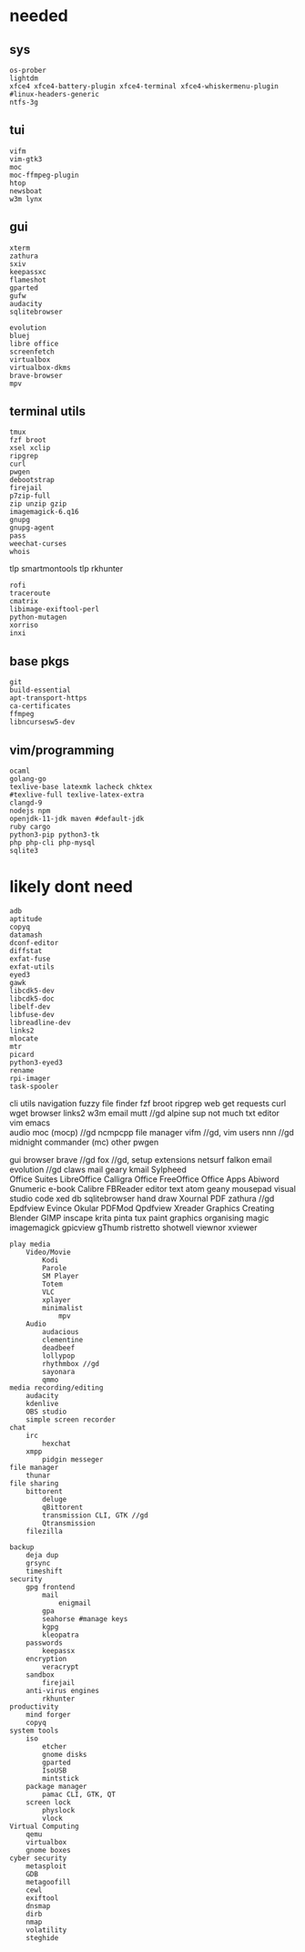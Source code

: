# needed
## sys
    os-prober
    lightdm
    xfce4 xfce4-battery-plugin xfce4-terminal xfce4-whiskermenu-plugin
    #linux-headers-generic
    ntfs-3g 
## tui
    vifm
    vim-gtk3
    moc
    moc-ffmpeg-plugin
    htop
    newsboat
    w3m lynx
## gui
    xterm
    zathura
    sxiv
    keepassxc
    flameshot
    gparted
    gufw
    audacity
    sqlitebrowser

    evolution
    bluej
    libre office
    screenfetch
    virtualbox
    virtualbox-dkms
    brave-browser
    mpv

## terminal utils
    tmux
    fzf broot
    xsel xclip
    ripgrep
    curl
    pwgen
    debootstrap
    firejail
    p7zip-full
    zip unzip gzip
    imagemagick-6.q16
    gnupg
    gnupg-agent
    pass
    weechat-curses
    whois
  tlp   smartmontools tlp
    rkhunter

    rofi
    traceroute
    cmatrix
    libimage-exiftool-perl
    python-mutagen
    xorriso
    inxi
## base pkgs
    git
    build-essential
    apt-transport-https
    ca-certificates
    ffmpeg
    libncursesw5-dev

## vim/programming
    ocaml
    golang-go
    texlive-base latexmk lacheck chktex
    #texlive-full texlive-latex-extra
    clangd-9
    nodejs npm
    openjdk-11-jdk maven #default-jdk
    ruby cargo
    python3-pip python3-tk
    php php-cli php-mysql
    sqlite3

# likely dont need
    adb
    aptitude
    copyq
    datamash
    dconf-editor
    diffstat
    exfat-fuse
    exfat-utils
    eyed3
    gawk
    libcdk5-dev
    libcdk5-doc
    libelf-dev
    libfuse-dev
    libreadline-dev
    links2
    mlocate
    mtr
    picard
    python3-eyed3
    rename
    rpi-imager
    task-spooler


cli utils
    navigation
        fuzzy file finder
            fzf
            broot
        ripgrep
    web get requests
        curl
        wget
    browser
        links2
        w3m
    email
        mutt //gd
        alpine
        sup
        not much
	txt editor	
        vim
        emacs       
    audio
        moc (mocp) //gd
        ncmpcpp
    file manager
        vifm //gd, vim users
        nnn //gd
        midnight commander (mc)
    other
        pwgen

gui
	browser
        brave //gd
        fox //gd, setup extensions
        netsurf
        falkon
	email
        evolution //gd
        claws mail
        geary
        kmail
        Sylpheed	
	Office Suites
        LibreOffice
		Calligra Office
		FreeOffice
	Office Apps
		Abiword
		Gnumeric
	e-book
		Calibre
		FBReader
	editor
		text
            atom
            geany
            mousepad
            visual studio code
            xed
		db
			sqlitebrowser
		hand draw
			Xournal
	PDF
        zathura //gd
		Epdfview
		Evince
		Okular
		PDFMod
		Qpdfview
		Xreader
	Graphics Creating
		Blender
		GIMP
		inscape
		krita
		pinta
		tux paint
	graphics organising
		magic
        imagemagick
		gpicview
		gThumb
		ristretto
		shotwell
		viewnor
		xviewer
	
	play media
		Video/Movie
            Kodi
            Parole
            SM Player
            Totem
            VLC
            xplayer
            minimalist
                mpv
		Audio
            audacious
            clementine
            deadbeef
            lollypop
            rhythmbox //gd
            sayonara
            qmmo
	media recording/editing
		audacity
		kdenlive
		OBS studio
		simple screen recorder
	chat
        irc
            hexchat
        xmpp
            pidgin messeger
	file manager
		thunar
	file sharing
		bittorent
			deluge
			qBittorent
			transmission CLI, GTK //gd
			Qtransmission
		filezilla
		
	backup
		deja dup
		grsync
		timeshift
	security
        gpg frontend
            mail
                enigmail
            gpa
			seahorse #manage keys
            kgpg
            kleopatra
		passwords
			keepassx
		encryption
			veracrypt
		sandbox
			firejail
		anti-virus engines
			rkhunter
	productivity
		mind forger
		copyq
	system tools
        iso
            etcher
            gnome disks
            gparted
            IsoUSB
            mintstick
        package manager
            pamac CLI, GTK, QT
        screen lock 
            physlock
            vlock
	Virtual Computing
        qemu
		virtualbox
		gnome boxes
	cyber security
		metasploit
		GDB
		metagoofill
		cewl
		exiftool
		dnsmap
		dirb
		nmap
		volatility
		steghide
